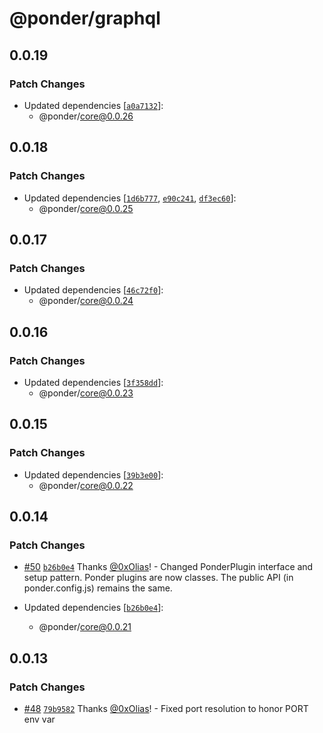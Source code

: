 # @ponder/graphql

## 0.0.19

### Patch Changes

- Updated dependencies [[`a0a7132`](https://github.com/0xOlias/ponder/commit/a0a713271dbcc6ce2f63f34595b85d63f474f30b)]:
  - @ponder/core@0.0.26

## 0.0.18

### Patch Changes

- Updated dependencies [[`1d6b777`](https://github.com/0xOlias/ponder/commit/1d6b77778d4004946ca4aafcdbac1aff1f6453a0), [`e90c241`](https://github.com/0xOlias/ponder/commit/e90c2410a33ea61a05d24f82c8aa2bafb0696612), [`df3ec60`](https://github.com/0xOlias/ponder/commit/df3ec601852556be788335c016c99710c4277487)]:
  - @ponder/core@0.0.25

## 0.0.17

### Patch Changes

- Updated dependencies [[`46c72f0`](https://github.com/0xOlias/ponder/commit/46c72f0f66364098eb2ea2c328259c46f78735d4)]:
  - @ponder/core@0.0.24

## 0.0.16

### Patch Changes

- Updated dependencies [[`3f358dd`](https://github.com/0xOlias/ponder/commit/3f358dddbcb4c0f7dfe427a9db847bd2388be019)]:
  - @ponder/core@0.0.23

## 0.0.15

### Patch Changes

- Updated dependencies [[`39b3e00`](https://github.com/0xOlias/ponder/commit/39b3e00ea29142e1b893ca2170116b9988e8f623)]:
  - @ponder/core@0.0.22

## 0.0.14

### Patch Changes

- [#50](https://github.com/0xOlias/ponder/pull/50) [`b26b0e4`](https://github.com/0xOlias/ponder/commit/b26b0e456674c2170bf23e84f79246f1a56e82d9) Thanks [@0xOlias](https://github.com/0xOlias)! - Changed PonderPlugin interface and setup pattern. Ponder plugins are now classes. The public API (in ponder.config.js) remains the same.

- Updated dependencies [[`b26b0e4`](https://github.com/0xOlias/ponder/commit/b26b0e456674c2170bf23e84f79246f1a56e82d9)]:
  - @ponder/core@0.0.21

## 0.0.13

### Patch Changes

- [#48](https://github.com/0xOlias/ponder/pull/48) [`79b9582`](https://github.com/0xOlias/ponder/commit/79b9582d115e11e731fcdcc999ab1c58e94572f3) Thanks [@0xOlias](https://github.com/0xOlias)! - Fixed port resolution to honor PORT env var
